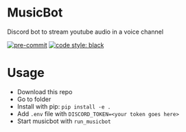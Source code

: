 # MusicBot
Discord bot to stream youtube audio in a voice channel

<!-- BADGIE TIME -->

[![pre-commit](https://img.shields.io/badge/pre--commit-enabled-brightgreen?logo=pre-commit)](https://github.com/pre-commit/pre-commit)
[![code style: black](https://img.shields.io/badge/code_style-black-000000.svg)](https://github.com/psf/black)

<!-- END BADGIE TIME -->

# Usage
- Download this repo
- Go to folder
- Install with pip: `pip install -e .`
- Add `.env` file with `DISCORD_TOKEN=<your token goes here>`
- Start musicbot with `run_musicbot`

